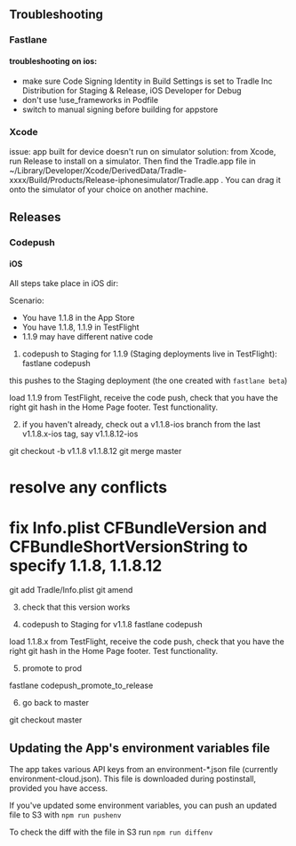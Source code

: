 
## Troubleshooting

### Fastlane

#### troubleshooting on ios:

- make sure Code Signing Identity in Build Settings is set to Tradle Inc Distribution for Staging & Release, iOS Developer for Debug
- don't use !use_frameworks in Podfile
- switch to manual signing before building for appstore


### Xcode

issue: app built for device doesn't run on simulator
solution: from Xcode, run Release to install on a simulator. Then find the Tradle.app file in ~/Library/Developer/Xcode/DerivedData/Tradle-xxxx/Build/Products/Release-iphonesimulator/Tradle.app . You can drag it onto the simulator of your choice on another machine.

## Releases

### Codepush

#### iOS

All steps take place in iOS dir:

Scenario:
- You have 1.1.8 in the App Store
- You have 1.1.8, 1.1.9 in TestFlight
- 1.1.9 may have different native code

1. codepush to Staging for 1.1.9 (Staging deployments live in TestFlight): 
fastlane codepush

this pushes to the Staging deployment (the one created with `fastlane beta`)

load 1.1.9 from TestFlight, receive the code push, check that you have the right git hash in the Home Page footer. Test functionality.

2. if you haven't already, check out a v1.1.8-ios branch from the last v1.1.8.x-ios tag, say v1.1.8.12-ios

git checkout -b v1.1.8 v1.1.8.12
git merge master
# resolve any conflicts

# fix Info.plist CFBundleVersion and CFBundleShortVersionString to specify 1.1.8, 1.1.8.12
git add Tradle/Info.plist
git amend

3. check that this version works

4. codepush to Staging for v1.1.8
fastlane codepush

load 1.1.8.x from TestFlight, receive the code push, check that you have the right git hash in the Home Page footer. Test functionality.

5. promote to prod

fastlane codepush_promote_to_release

6. go back to master

git checkout master

## Updating the App's environment variables file

The app takes various API keys from an environment-*.json file (currently environment-cloud.json). This file is downloaded during postinstall, provided you have access.

If you've updated some environment variables, you can push an updated file to S3 with `npm run pushenv`

To check the diff with the file in S3 run `npm run diffenv`